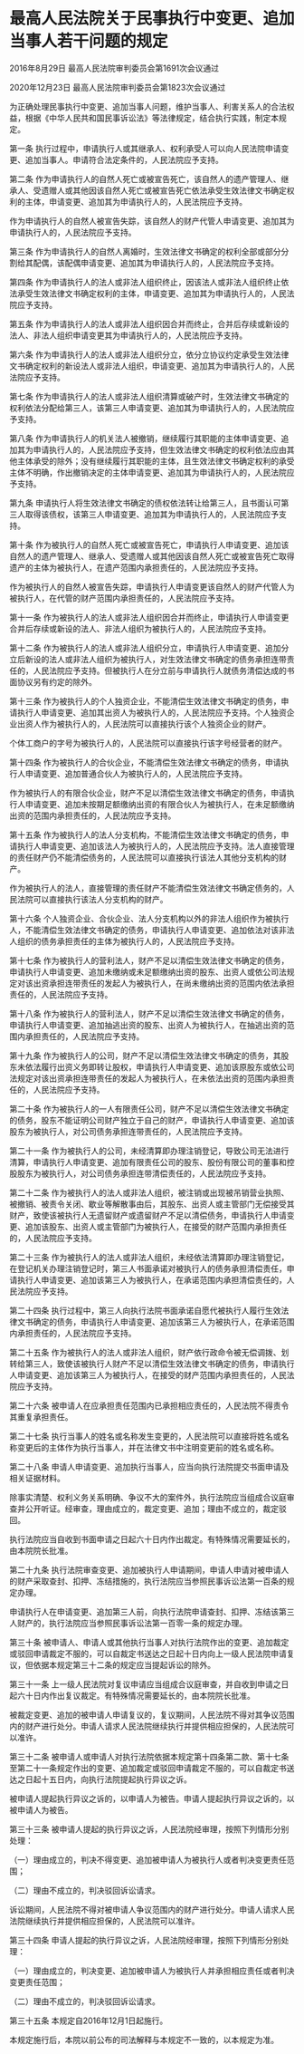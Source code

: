 # 最高人民法院关于民事执行中变更、追加当事人若干问题的规定

2016年8月29日 最高人民法院审判委员会第1691次会议通过

2020年12月23日 最高人民法院审判委员会第1823次会议通过

<!-- INFO END -->

为正确处理民事执行中变更、追加当事人问题，维护当事人、利害关系人的合法权益，根据《中华人民共和国民事诉讼法》等法律规定，结合执行实践，制定本规定。

第一条 执行过程中，申请执行人或其继承人、权利承受人可以向人民法院申请变更、追加当事人。申请符合法定条件的，人民法院应予支持。

第二条 作为申请执行人的自然人死亡或被宣告死亡，该自然人的遗产管理人、继承人、受遗赠人或其他因该自然人死亡或被宣告死亡依法承受生效法律文书确定权利的主体，申请变更、追加其为申请执行人的，人民法院应予支持。

作为申请执行人的自然人被宣告失踪，该自然人的财产代管人申请变更、追加其为申请执行人的，人民法院应予支持。

第三条 作为申请执行人的自然人离婚时，生效法律文书确定的权利全部或部分分割给其配偶，该配偶申请变更、追加其为申请执行人的，人民法院应予支持。

第四条 作为申请执行人的法人或非法人组织终止，因该法人或非法人组织终止依法承受生效法律文书确定权利的主体，申请变更、追加其为申请执行人的，人民法院应予支持。

第五条 作为申请执行人的法人或非法人组织因合并而终止，合并后存续或新设的法人、非法人组织申请变更其为申请执行人的，人民法院应予支持。

第六条 作为申请执行人的法人或非法人组织分立，依分立协议约定承受生效法律文书确定权利的新设法人或非法人组织，申请变更、追加其为申请执行人的，人民法院应予支持。

第七条 作为申请执行人的法人或非法人组织清算或破产时，生效法律文书确定的权利依法分配给第三人，该第三人申请变更、追加其为申请执行人的，人民法院应予支持。

第八条 作为申请执行人的机关法人被撤销，继续履行其职能的主体申请变更、追加其为申请执行人的，人民法院应予支持，但生效法律文书确定的权利依法应由其他主体承受的除外；没有继续履行其职能的主体，且生效法律文书确定权利的承受主体不明确，作出撤销决定的主体申请变更、追加其为申请执行人的，人民法院应予支持。

第九条 申请执行人将生效法律文书确定的债权依法转让给第三人，且书面认可第三人取得该债权，该第三人申请变更、追加其为申请执行人的，人民法院应予支持。

第十条 作为被执行人的自然人死亡或被宣告死亡，申请执行人申请变更、追加该自然人的遗产管理人、继承人、受遗赠人或其他因该自然人死亡或被宣告死亡取得遗产的主体为被执行人，在遗产范围内承担责任的，人民法院应予支持。

作为被执行人的自然人被宣告失踪，申请执行人申请变更该自然人的财产代管人为被执行人，在代管的财产范围内承担责任的，人民法院应予支持。

第十一条 作为被执行人的法人或非法人组织因合并而终止，申请执行人申请变更合并后存续或新设的法人、非法人组织为被执行人的，人民法院应予支持。

第十二条 作为被执行人的法人或非法人组织分立，申请执行人申请变更、追加分立后新设的法人或非法人组织为被执行人，对生效法律文书确定的债务承担连带责任的，人民法院应予支持。但被执行人在分立前与申请执行人就债务清偿达成的书面协议另有约定的除外。

第十三条 作为被执行人的个人独资企业，不能清偿生效法律文书确定的债务，申请执行人申请变更、追加其出资人为被执行人的，人民法院应予支持。个人独资企业出资人作为被执行人的，人民法院可以直接执行该个人独资企业的财产。

个体工商户的字号为被执行人的，人民法院可以直接执行该字号经营者的财产。

第十四条 作为被执行人的合伙企业，不能清偿生效法律文书确定的债务，申请执行人申请变更、追加普通合伙人为被执行人的，人民法院应予支持。

作为被执行人的有限合伙企业，财产不足以清偿生效法律文书确定的债务，申请执行人申请变更、追加未按期足额缴纳出资的有限合伙人为被执行人，在未足额缴纳出资的范围内承担责任的，人民法院应予支持。

第十五条 作为被执行人的法人分支机构，不能清偿生效法律文书确定的债务，申请执行人申请变更、追加该法人为被执行人的，人民法院应予支持。法人直接管理的责任财产仍不能清偿债务的，人民法院可以直接执行该法人其他分支机构的财产。

作为被执行人的法人，直接管理的责任财产不能清偿生效法律文书确定债务的，人民法院可以直接执行该法人分支机构的财产。

第十六条 个人独资企业、合伙企业、法人分支机构以外的非法人组织作为被执行人，不能清偿生效法律文书确定的债务，申请执行人申请变更、追加依法对该非法人组织的债务承担责任的主体为被执行人的，人民法院应予支持。

第十七条 作为被执行人的营利法人，财产不足以清偿生效法律文书确定的债务，申请执行人申请变更、追加未缴纳或未足额缴纳出资的股东、出资人或依公司法规定对该出资承担连带责任的发起人为被执行人，在尚未缴纳出资的范围内依法承担责任的，人民法院应予支持。

第十八条 作为被执行人的营利法人，财产不足以清偿生效法律文书确定的债务，申请执行人申请变更、追加抽逃出资的股东、出资人为被执行人，在抽逃出资的范围内承担责任的，人民法院应予支持。

第十九条 作为被执行人的公司，财产不足以清偿生效法律文书确定的债务，其股东未依法履行出资义务即转让股权，申请执行人申请变更、追加该原股东或依公司法规定对该出资承担连带责任的发起人为被执行人，在未依法出资的范围内承担责任的，人民法院应予支持。

第二十条 作为被执行人的一人有限责任公司，财产不足以清偿生效法律文书确定的债务，股东不能证明公司财产独立于自己的财产，申请执行人申请变更、追加该股东为被执行人，对公司债务承担连带责任的，人民法院应予支持。

第二十一条 作为被执行人的公司，未经清算即办理注销登记，导致公司无法进行清算，申请执行人申请变更、追加有限责任公司的股东、股份有限公司的董事和控股股东为被执行人，对公司债务承担连带清偿责任的，人民法院应予支持。

第二十二条 作为被执行人的法人或非法人组织，被注销或出现被吊销营业执照、被撤销、被责令关闭、歇业等解散事由后，其股东、出资人或主管部门无偿接受其财产，致使该被执行人无遗留财产或遗留财产不足以清偿债务，申请执行人申请变更、追加该股东、出资人或主管部门为被执行人，在接受的财产范围内承担责任的，人民法院应予支持。

第二十三条 作为被执行人的法人或非法人组织，未经依法清算即办理注销登记，在登记机关办理注销登记时，第三人书面承诺对被执行人的债务承担清偿责任，申请执行人申请变更、追加该第三人为被执行人，在承诺范围内承担清偿责任的，人民法院应予支持。

第二十四条 执行过程中，第三人向执行法院书面承诺自愿代被执行人履行生效法律文书确定的债务，申请执行人申请变更、追加该第三人为被执行人，在承诺范围内承担责任的，人民法院应予支持。

第二十五条 作为被执行人的法人或非法人组织，财产依行政命令被无偿调拨、划转给第三人，致使该被执行人财产不足以清偿生效法律文书确定的债务，申请执行人申请变更、追加该第三人为被执行人，在接受的财产范围内承担责任的，人民法院应予支持。

第二十六条 被申请人在应承担责任范围内已承担相应责任的，人民法院不得责令其重复承担责任。

第二十七条 执行当事人的姓名或名称发生变更的，人民法院可以直接将姓名或名称变更后的主体作为执行当事人，并在法律文书中注明变更前的姓名或名称。

第二十八条 申请人申请变更、追加执行当事人，应当向执行法院提交书面申请及相关证据材料。

除事实清楚、权利义务关系明确、争议不大的案件外，执行法院应当组成合议庭审查并公开听证。经审查，理由成立的，裁定变更、追加；理由不成立的，裁定驳回。

执行法院应当自收到书面申请之日起六十日内作出裁定。有特殊情况需要延长的，由本院院长批准。

第二十九条 执行法院审查变更、追加被执行人申请期间，申请人申请对被申请人的财产采取查封、扣押、冻结措施的，执行法院应当参照民事诉讼法第一百条的规定办理。

申请执行人在申请变更、追加第三人前，向执行法院申请查封、扣押、冻结该第三人财产的，执行法院应当参照民事诉讼法第一百零一条的规定办理。

第三十条 被申请人、申请人或其他执行当事人对执行法院作出的变更、追加裁定或驳回申请裁定不服的，可以自裁定书送达之日起十日内向上一级人民法院申请复议，但依据本规定第三十二条的规定应当提起诉讼的除外。

第三十一条 上一级人民法院对复议申请应当组成合议庭审查，并自收到申请之日起六十日内作出复议裁定。有特殊情况需要延长的，由本院院长批准。

被裁定变更、追加的被申请人申请复议的，复议期间，人民法院不得对其争议范围内的财产进行处分。申请人请求人民法院继续执行并提供相应担保的，人民法院可以准许。

第三十二条 被申请人或申请人对执行法院依据本规定第十四条第二款、第十七条至第二十一条规定作出的变更、追加裁定或驳回申请裁定不服的，可以自裁定书送达之日起十五日内，向执行法院提起执行异议之诉。

被申请人提起执行异议之诉的，以申请人为被告。申请人提起执行异议之诉的，以被申请人为被告。

第三十三条 被申请人提起的执行异议之诉，人民法院经审理，按照下列情形分别处理：

（一）理由成立的，判决不得变更、追加被申请人为被执行人或者判决变更责任范围；

（二）理由不成立的，判决驳回诉讼请求。

诉讼期间，人民法院不得对被申请人争议范围内的财产进行处分。申请人请求人民法院继续执行并提供相应担保的，人民法院可以准许。

第三十四条 申请人提起的执行异议之诉，人民法院经审理，按照下列情形分别处理：

（一）理由成立的，判决变更、追加被申请人为被执行人并承担相应责任或者判决变更责任范围；

（二）理由不成立的，判决驳回诉讼请求。

第三十五条 本规定自2016年12月1日起施行。

本规定施行后，本院以前公布的司法解释与本规定不一致的，以本规定为准。